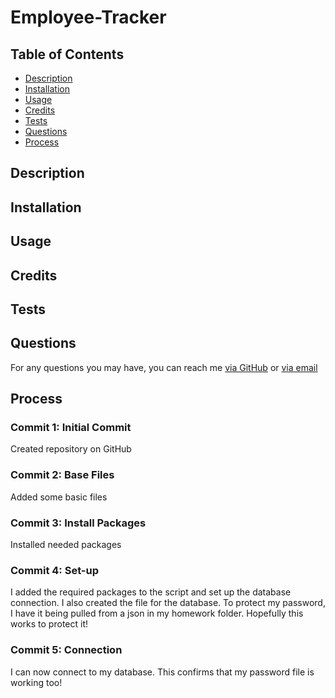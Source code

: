 # Employee-Tracker

## Table of Contents

* [Description](#description)
* [Installation](#installation)
* [Usage](#usage)
* [Credits](#credits)
* [Tests](#tests)
* [Questions](#questions)
* [Process](#process)

## Description 

## Installation 

## Usage

## Credits

## Tests

## Questions
For any questions you may have, you can reach me [via GitHub](https://github.com/Kayn-Pleiades) or [via email](mailto:kayn.pleiades@gmail.com)

## Process

### Commit 1: Initial Commit
Created repository on GitHub

### Commit 2: Base Files
Added some basic files

### Commit 3: Install Packages
Installed needed packages

### Commit 4: Set-up
I added the required packages to the script and set up the database connection. I also created the file for the database. To protect my password, I have it being pulled from a json in my homework folder. Hopefully this works to protect it!

### Commit 5: Connection
I can now connect to my database. This confirms that my password file is working too!